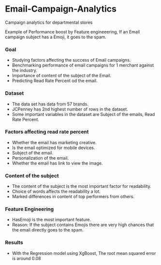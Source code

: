 # Email-Campaign-Analytics
Campaign analytics for departmental stores

Example of Performance boost by Feature engineeering, If an Email campaign subject has a Emoji, it goes to the spam.

### Goal

* Studying factors affecting the success of Email campaigns.
* Benchmarking performance of email campaigns for 1 merchant against the industry.
* Importance of content of the subject of the Email.
* Predicting Read Rate Percent od the email.

### Dataset

* The data set has data from 57 brands. 
* JCPenney has 2nd highest number of rows in the dataset.
* Some important variables in the dataset are Subject of the emails, Read Rate Percent.

### Factors affecting read rate percent

* Whether the email has marketing creative.
* Is the email optimized for mobile devices.
* Subject of the email.
* Personalization of the email.
* Whether the email has link to view the image.


### Content of the subject

* The content of the subject is the most important factor for readability.
* Choice of words affects the readability a lot.
* Marked differences in content of top performers from others.

### Feature Engineering
* HasEmoji is the most important feature.
* Reason: If the subject contains Emojis there are very high chances that the email directly goes to the spam.

### Results
* With the Regression model using XgBoost, The root mean squared error is around 0.08







